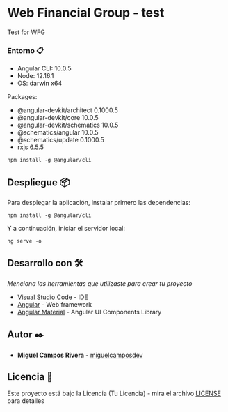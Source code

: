 # Web Financial Group - test

Test for WFG 

### Entorno 📋

* Angular CLI: 10.0.5
* Node: 12.16.1
* OS: darwin x64

Packages:

* @angular-devkit/architect    0.1000.5
* @angular-devkit/core         10.0.5
* @angular-devkit/schematics   10.0.5
* @schematics/angular          10.0.5
* @schematics/update           0.1000.5
* rxjs                         6.5.5

```
npm install -g @angular/cli
```

## Despliegue 📦

Para desplegar la aplicación, instalar primero las dependencias:

```
npm install -g @angular/cli
```

Y a continuación, iniciar el servidor local:

```
ng serve -o
```

## Desarrollo con 🛠️

_Menciona las herramientas que utilizaste para crear tu proyecto_

* [Visual Studio Code](https://code.visualstudio.com/) - IDE
* [Angular](https://angular.io/) - Web framework
* [Angular Material](https://material.angular.io/) - Angular UI Components Library

## Autor ✒️

* **Miguel Campos Rivera** - [miguelcamposdev](https://github.com/miguelcamposdev)

## Licencia 📄

Este proyecto está bajo la Licencia (Tu Licencia) - mira el archivo [LICENSE](LICENSE) para detalles
